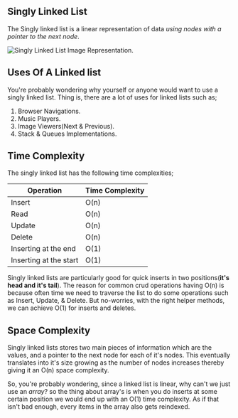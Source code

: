 ## Singly Linked List

The Singly linked list is a linear representation of data _using nodes with a pointer to the next node_.

![Singly Linked List Image Representation.](https://upload.wikimedia.org/wikipedia/commons/6/6d/Singly-linked-list.svg 'Singly Linked List')

## Uses Of A Linked list

You're probably wondering why yourself or anyone would want to use a singly linked list. Thing is, there are a lot of uses for linked lists such as;

1. Browser Navigations.
2. Music Players.
3. Image Viewers(Next & Previous).
4. Stack & Queues Implementations.

## Time Complexity

The singly linked list has the following time complexities;

| Operation      | Time Complexity |
| -----------          | ----------- |
| Insert               | O(n)        |
| Read                 | O(n)        |
| Update               | O(n)        |
| Delete               | O(n)        |
| Inserting at the end | O(1)        |
| Inserting at the start | O(1)      |

Singly linked lists are particularly good for quick inserts in two positions(**it's head and it's tail**). The reason for common crud operations having O(n) is because often time we need to traverse the list to do some operations such as Insert, Update, & Delete. But no-worries, with the right helper methods, we can achieve O(1) for inserts and deletes.

## Space Complexity

Singly linked lists stores two main pieces of information which are the values, and a pointer to the next node for each of it's nodes. This eventually translates into it's size growing as the number of nodes increases thereby giving it an O(n) space complexity.


So, you're probably wondering, since a linked list is linear, why can't we just use an _array_? so the thing about array's is when you do inserts at some certain position we would end up with an O(1) time complexity. As if that isn't bad enough, every items in the array also gets reindexed.